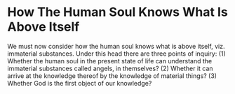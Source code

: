 # How The Human Soul Knows What Is Above Itself

We must now consider how the human soul knows what is above itself, viz. immaterial substances. Under this head there are three points of inquiry:
(1) Whether the human soul in the present state of life can understand the immaterial substances called angels, in themselves?
(2) Whether it can arrive at the knowledge thereof by the knowledge of material things?
(3) Whether God is the first object of our knowledge?